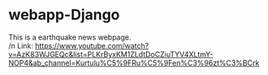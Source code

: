 # webapp-Django
This is a earthquake news webpage.  
/n
Link:
https://www.youtube.com/watch?v=AzK83WJGEQc&list=PLKrByxKM1ZLdtDoCZiuTYV4XLtmY-NOP4&ab_channel=Kurtulu%C5%9FRu%C5%9Fen%C3%96zt%C3%BCrk
